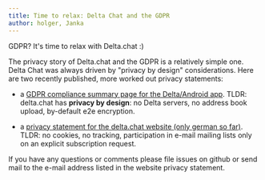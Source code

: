 ```yaml
---
title: Time to relax: Delta Chat and the GDPR
author: holger, Janka
---
```


GDPR? It's time to relax with Delta.chat :) 

The privacy story of Delta.chat and the GDPR is a relatively simple one.
Delta Chat was always driven by "privacy by design" considerations. 
Here are two recently published, more worked out privacy statements:

- a [GDPR compliance summary page for the
  Delta/Android app](https://delta.chat/en/gdpr). 
  TLDR: delta.chat has **privacy by design**: no Delta 
  servers, no address book upload, by-default e2e encryption.

- a [privacy statement for the delta.chat
  website (only german so far)](https://delta.chat/de/gdpr-website). 
  TLDR: no cookies, no tracking, participation in e-mail mailing 
  lists only on an explicit subscription request. 

If you have any questions or comments please file issues on github 
or send mail to the e-mail address listed in the website privacy statement. 
